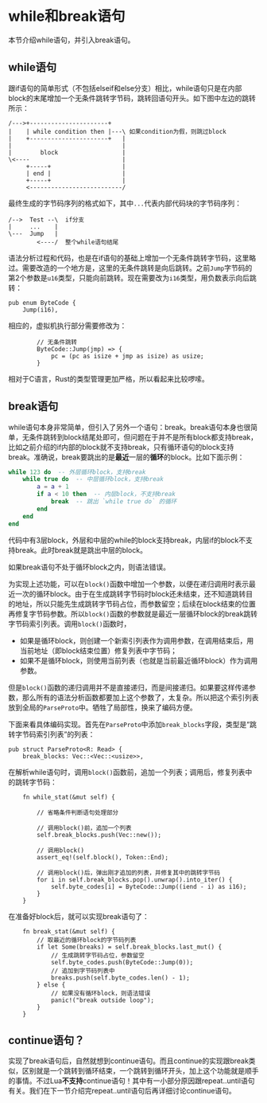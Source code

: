 # while和break语句

本节介绍while语句，并引入break语句。

## while语句

跟if语句的简单形式（不包括elseif和else分支）相比，while语句只是在内部block的末尾增加一个无条件跳转字节码，跳转回语句开头。如下图中左边的跳转所示：

```
/--->+----------------------+
|    | while condition then |---\ 如果condition为假，则跳过block
|    +----------------------+   |
|                               |
|        block                  |
\<----                          |
     +-----+                    |
     | end |                    |
     +-----+                    |
     <--------------------------/
```

最终生成的字节码序列的格式如下，其中`...`代表内部代码块的字节码序列：

```
/-->  Test --\  if分支
|     ...    |
\---  Jump   |
        <----/  整个while语句结尾
```

语法分析过程和代码，也是在if语句的基础上增加一个无条件跳转字节码，这里略过。需要改造的一个地方是，这里的无条件跳转是向后跳转。之前`Jump`字节码的第2个参数是`u16`类型，只能向前跳转。现在需要改为`i16`类型，用负数表示向后跳转：

```rust,ignore
pub enum ByteCode {
    Jump(i16),
```

相应的，虚拟机执行部分需要修改为：

```rust,ignore
        // 无条件跳转
        ByteCode::Jump(jmp) => {
            pc = (pc as isize + jmp as isize) as usize;
        }
```

相对于C语言，Rust的类型管理更加严格，所以看起来比较啰嗦。

## break语句

while语句本身非常简单，但引入了另外一个语句：break。break语句本身也很简单，无条件跳转到block结尾处即可，但问题在于并不是所有block都支持break，比如之前介绍的if内部的block就不支持break，只有循环语句的block支持break。准确说，break要跳出的是**最近**一层的**循环**的block。比如下面示例：

```lua
while 123 do  -- 外层循环block，支持break
    while true do  -- 中层循环block，支持break
        a = a + 1
        if a < 10 then  -- 内层block，不支持break
            break  -- 跳出 `while true do` 的循环
        end
    end
end
```

代码中有3层block，外层和中层的while的block支持break，内层if的block不支持break。此时break就是跳出中层的block。

如果break语句不处于循环block之内，则语法错误。

为实现上述功能，可以在`block()`函数中增加一个参数，以便在递归调用时表示最近一次的循环block。由于在生成跳转字节码时block还未结束，还不知道跳转目的地址，所以只能先生成跳转字节码占位，而参数留空；后续在block结束的位置再修复字节码参数。所以`block()`函数的参数就是最近一层循环block的break跳转字节码索引列表。调用`block()`函数时，

- 如果是循环block，则创建一个新索引列表作为调用参数，在调用结束后，用当前地址（即block结束位置）修复列表中字节码；
- 如果不是循环block，则使用当前列表（也就是当前最近循环block）作为调用参数。

但是`block()`函数的递归调用并不是直接递归，而是间接递归。如果要这样传递参数，那么所有的语法分析函数都要加上这个参数了，太复杂。所以把这个索引列表放到全局的`ParseProto`中。牺牲了局部性，换来了编码方便。

下面来看具体编码实现。首先在`ParseProto`中添加`break_blocks`字段，类型是“跳转字节码索引列表”的列表：

```rust,ignore
pub struct ParseProto<R: Read> {
    break_blocks: Vec::<Vec::<usize>>,
```

在解析while语句时，调用`block()`函数前，追加一个列表；调用后，修复列表中的跳转字节码：

```rust,ignore
    fn while_stat(&mut self) {

        // 省略条件判断语句处理部分

        // 调用block()前，追加一个列表
        self.break_blocks.push(Vec::new());

        // 调用block()
        assert_eq!(self.block(), Token::End);

        // 调用block()后，弹出刚才追加的列表，并修复其中的跳转字节码
        for i in self.break_blocks.pop().unwrap().into_iter() {
            self.byte_codes[i] = ByteCode::Jump((iend - i) as i16);
        }
    }
```

在准备好block后，就可以实现break语句了：

```rust,ignore
    fn break_stat(&mut self) {
        // 取最近的循环block的字节码列表
        if let Some(breaks) = self.break_blocks.last_mut() {
            // 生成跳转字节码占位，参数留空
            self.byte_codes.push(ByteCode::Jump(0));
            // 追加到字节码列表中
            breaks.push(self.byte_codes.len() - 1);
        } else {
            // 如果没有循环block，则语法错误
            panic!("break outside loop");
        }
    }
```

## continue语句？

实现了break语句后，自然就想到continue语句。而且continue的实现跟break类似，区别就是一个跳转到循环结束，一个跳转到循环开头，加上这个功能就是顺手的事情。不过Lua**不支持**continue语句！其中有一小部分原因跟repeat..until语句有关。我们在下一节介绍完repeat..until语句后再详细讨论continue语句。
